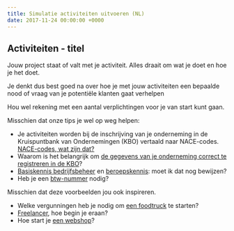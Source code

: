 ```yaml
---
title: Simulatie activiteiten uitvoeren (NL)
date: 2017-11-24 00:00:00 +0000
---
```

## Activiteiten - titel

Jouw project staat of valt met je activiteit. Alles draait om wat je doet en hoe je het doet.

Je denkt dus best goed na over hoe je met jouw activiteiten een bepaalde nood of vraag van je potentiële klanten gaat verhelpen 

Hou wel rekening met een aantal verplichtingen voor je van start kunt gaan.

Misschien dat onze tips je wel op weg helpen:

* Je activiteiten worden bij de inschrijving van je onderneming in de Kruispuntbank van Ondernemingen (KBO) vertaald naar NACE-codes.  [NACE-codes, wat zijn dat? ](https://www.xerius.be/nacebel-codes-je-activiteiten-registreren-in-de-kbo)
* Waarom is het belangrijk om [de gegevens van je onderneming correct te registreren in de KBO](http://blog.xerius.be/zelfstandigen/waarom-correcte-bedrijfsgegevens-in-de-kbo-cruciaal-zijn)? 
* [Basiskennis bedrijfsbeheer](https://www.xerius.be/zelfstandigen/start-eigen-zaak/basiskennis-bedrijfsbeheer/) en [beroepskennis](https://www.xerius.be/zelfstandigen/start-eigen-zaak/beroepskennis/): moet ik dat nog bewijzen?
* Heb je een [btw-nummer](https://www.xerius.be/btw-voor-starters-wat-moet-je-weten) nodig?

Misschien dat deze voorbeelden jou ook inspireren.

* Welke vergunningen heb je nodig om [een foodtruck](https://www.xerius.be/blog/welke-vergunningen-heb-je-nodig-om-een-food-truck-te-beginnen) te starten?
* [Freelancer](https://www.xerius.be/blog/freelancer-worden-hoe-begin-je-eraan/), hoe begin je eraan?
* Hoe start je [een webshop](https://www.xerius.be/blog/een-webshop-starten-hoe-begin-ik-eraan/)?